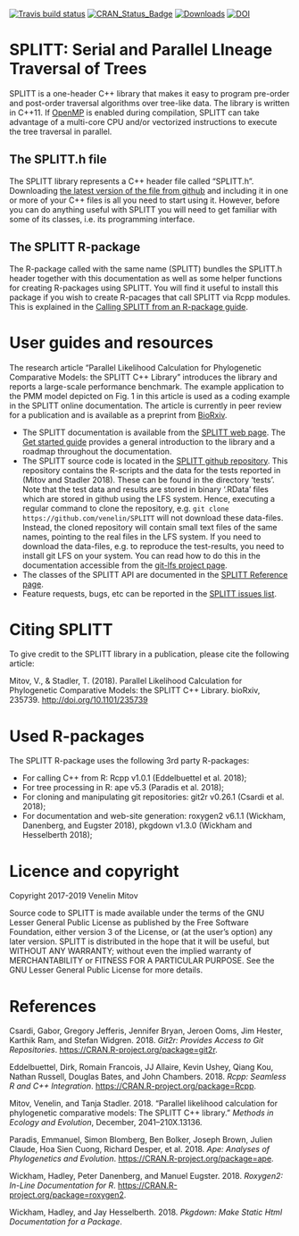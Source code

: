 
<!--
# README.Rmd
# SPLITT
# 
# Copyright 2017-2019 Venelin Mitov
# 
# This file is part of SPLITT: a generic C++ library for Serial and Parallel
# Lineage Traversal of Trees.
# 
# SPLITT is free software: you can redistribute it and/or modify
# it under the terms of the GNU Lesser General Public License as
# published by the Free Software Foundation, either version 3 of
# the License, or (at your option) any later version.
# 
# SPLITT is distributed in the hope that it will be useful,
# but WITHOUT ANY WARRANTY; without even the implied warranty of
# MERCHANTABILITY or FITNESS FOR A PARTICULAR PURPOSE.  See the
# GNU Lesser General Public License for more details.
# 
# You should have received a copy of the GNU Lesser General Public
# License along with SPLITT.  If not, see
# <http://www.gnu.org/licenses/>.
# 
# @author Venelin Mitov
-->

<!-- README.md is generated from README.Rmd. Please edit that file -->

[![Travis build
status](https://travis-ci.org/venelin/SPLITT.svg?branch=master)](https://travis-ci.org/venelin/SPLITT)
[![CRAN\_Status\_Badge](http://www.r-pkg.org/badges/version/SPLITT?color=blue)](http://cran.rstudio.com/package=SPLITT)
[![Downloads](http://cranlogs.r-pkg.org/badges/SPLITT?color=blue)](http://cran.rstudio.com/package=SPLITT)
[![DOI](https://zenodo.org/badge/159803456.svg)](https://zenodo.org/badge/latestdoi/159803456)

# SPLITT: Serial and Parallel LIneage Traversal of Trees

SPLITT is a one-header C++ library that makes it easy to program
pre-order and post-order traversal algorithms over tree-like data. The
library is written in C++11. If [OpenMP](https://www.openmp.org) is
enabled during compilation, SPLITT can take advantage of a multi-core
CPU and/or vectorized instructions to execute the tree traversal in
parallel.

## The SPLITT.h file

The SPLITT library represents a C++ header file called “SPLITT.h”.
Downloading [the latest version of the file from
github](https://github.com/venelin/SPLITT/raw/master/src/SPLITT.h) and
including it in one or more of your C++ files is all you need to start
using it. However, before you can do anything useful with SPLITT you
will need to get familiar with some of its classes, i.e. its programming
interface.

## The SPLITT R-package

The R-package called with the same name (SPLITT) bundles the SPLITT.h
header together with this documentation as well as some helper functions
for creating R-packages using SPLITT. You will find it useful to install
this package if you wish to create R-pacages that call SPLITT via Rcpp
modules. This is explained in the [Calling SPLITT from an R-package
guide](https://venelin.github.io/SPLITT/articles/SPLITTRcppModules.html).

# User guides and resources

The research article “Parallel Likelihood Calculation for Phylogenetic
Comparative Models: the SPLITT C++ Library” introduces the library and
reports a large-scale performance benchmark. The example application to
the PMM model depicted on Fig. 1 in this article is used as a coding
example in the SPLITT online documentation. The article is currently in
peer review for a publication and is available as a preprint from
[BioRxiv](https://www.biorxiv.org/content/early/2018/10/29/235739).

  - The SPLITT documentation is available from the [SPLITT web
    page](https://venelin.github.io/SPLITT). The [Get started
    guide](https://venelin.github.io/SPLITT/articles/SPLITT.html)
    provides a general introduction to the library and a roadmap
    throughout the documentation.
  - The SPLITT source code is located in the [SPLITT github
    repository](https://github.com/venelin/SPLITT). This repository
    contains the R-scripts and the data for the tests reported in (Mitov
    and Stadler 2018). These can be found in the directory ‘tests’. Note
    that the test data and results are stored in binary ‘.RData’ files
    which are stored in github using the LFS system. Hence, executing a
    regular command to clone the repository, e.g. `git clone
    https://github.com/venelin/SPLITT` will not download these
    data-files. Instead, the cloned repository will contain small text
    files of the same names, pointing to the real files in the LFS
    system. If you need to download the data-files, e.g. to reproduce
    the test-results, you need to install git LFS on your system. You
    can read how to do this in the documentation accessible from the
    [git-lfs project page](https://github.com/git-lfs/git-lfs).
  - The classes of the SPLITT API are documented in the [SPLITT
    Reference
    page](https://venelin.github.io/SPLITT/reference/SPLITT.html).
  - Feature requests, bugs, etc can be reported in the [SPLITT issues
    list](https://github.com/venelin/SPLITT/issues).

# Citing SPLITT

To give credit to the SPLITT library in a publication, please cite the
following article:

Mitov, V., & Stadler, T. (2018). Parallel Likelihood Calculation for
Phylogenetic Comparative Models: the SPLITT C++ Library. bioRxiv,
235739. <http://doi.org/10.1101/235739>

# Used R-packages

The SPLITT R-package uses the following 3rd party R-packages:

  - For calling C++ from R: Rcpp v1.0.1 (Eddelbuettel et al. 2018);
  - For tree processing in R: ape v5.3 (Paradis et al. 2018);
  - For cloning and manipulating git repositories: git2r v0.26.1 (Csardi
    et al. 2018);
  - For documentation and web-site generation: roxygen2 v6.1.1 (Wickham,
    Danenberg, and Eugster 2018), pkgdown v1.3.0 (Wickham and
    Hesselberth 2018);

# Licence and copyright

Copyright 2017-2019 Venelin Mitov

Source code to SPLITT is made available under the terms of the GNU
Lesser General Public License as published by the Free Software
Foundation, either version 3 of the License, or (at the user’s option)
any later version. SPLITT is distributed in the hope that it will be
useful, but WITHOUT ANY WARRANTY; without even the implied warranty of
MERCHANTABILITY or FITNESS FOR A PARTICULAR PURPOSE. See the GNU Lesser
General Public License for more details.

# References

<div id="refs" class="references">

<div id="ref-R-git2r">

Csardi, Gabor, Gregory Jefferis, Jennifer Bryan, Jeroen Ooms, Jim
Hester, Karthik Ram, and Stefan Widgren. 2018. *Git2r: Provides Access
to Git Repositories*. <https://CRAN.R-project.org/package=git2r>.

</div>

<div id="ref-R-Rcpp">

Eddelbuettel, Dirk, Romain Francois, JJ Allaire, Kevin Ushey, Qiang Kou,
Nathan Russell, Douglas Bates, and John Chambers. 2018. *Rcpp: Seamless
R and C++ Integration*. <https://CRAN.R-project.org/package=Rcpp>.

</div>

<div id="ref-Mitov:2017eg">

Mitov, Venelin, and Tanja Stadler. 2018. “Parallel likelihood
calculation for phylogenetic comparative models: The SPLITT C++
library.” *Methods in Ecology and Evolution*, December,
2041–210X.13136.

</div>

<div id="ref-R-ape">

Paradis, Emmanuel, Simon Blomberg, Ben Bolker, Joseph Brown, Julien
Claude, Hoa Sien Cuong, Richard Desper, et al. 2018. *Ape: Analyses of
Phylogenetics and Evolution*. <https://CRAN.R-project.org/package=ape>.

</div>

<div id="ref-R-roxygen2">

Wickham, Hadley, Peter Danenberg, and Manuel Eugster. 2018. *Roxygen2:
In-Line Documentation for R*.
<https://CRAN.R-project.org/package=roxygen2>.

</div>

<div id="ref-R-pkgdown">

Wickham, Hadley, and Jay Hesselberth. 2018. *Pkgdown: Make Static Html
Documentation for a Package*.

</div>

</div>
